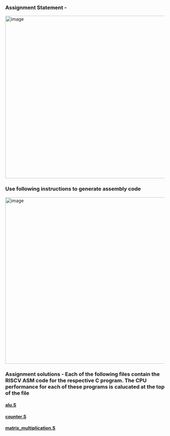 ### Assignment Statement -
<img width="515" alt="image" src="https://github.com/jaya117/gitlearn_new/assets/139655462/52ae99c4-39d6-47b1-93fe-07b1ebcf86e9">

### Use following instructions to generate assembly code 
<img width="527" alt="image" src="https://github.com/jaya117/gitlearn_new/assets/139655462/145dae15-ad55-415c-9021-2cda91d61a70">

### Assignment solutions - Each of the following files contain the RISCV ASM code for the respective C program. The CPU performance for each of these programs is calucated at the top of the file 

#### [alu.S](./alu.S)
#### [counter.S](./counter.S)
#### [matrix_multiplication.S](./matrix_multiplication.S)
